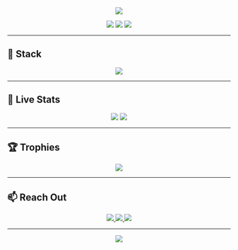 <!-- ⚡ Daniyal Ali | Developer README -->

<div align="center">
  <img src="https://readme-typing-svg.demolab.com?font=Fira+Code&size=26&pause=1000&color=00FFD9&center=true&vCenter=true&width=600&lines=Hi+I'm+Daniyal+Ali!;CS+Student+%7C+Web+Dev+%7C+UI%2FUX+Design;Always+Learning+New+Tech+🚀" />
</div>

<p align="center">
  <img src="https://komarev.com/ghpvc/?username=Daniyal-ali-code&style=flat-square&label=PROFILE+VIEWS&color=00ffd9" />
  <img src="https://img.shields.io/github/followers/Daniyal-ali-code?label=Followers&style=social" />
  <img src="https://img.shields.io/github/stars/Daniyal-ali-code?label=Stars&style=social" />
</p>

---

## 🧰 Stack

<p align="center">
  <img src="https://skillicons.dev/icons?i=cpp,java,js,html,css,figma,git,github,vscode" />
</p>

---

## 🎯 Live Stats

<p align="center">
  <img src="https://github-readme-stats.vercel.app/api?username=Daniyal-ali-code&theme=tokyonight&show_icons=true&hide_title=true&border_radius=12" />
  <img src="https://github-readme-streak-stats.herokuapp.com/?user=Daniyal-ali-code&theme=tokyonight&border_radius=12" />
</p>

---

## 🏆 Trophies

<p align="center">
  <img src="https://github-profile-trophy.vercel.app/?username=Daniyal-ali-code&theme=tokyonight&column=7&margin-w=10" />
</p>

---

## 📫 Reach Out

<p align="center">
  <a href="mailto:daniyalaliwork24@gmail.com">
    <img src="https://img.shields.io/badge/Gmail-D14836?style=for-the-badge&logo=gmail&logoColor=white" />
  </a>
  <a href="https://www.linkedin.com/in/daniyal-ali-a005bb322/">
    <img src="https://img.shields.io/badge/LinkedIn-0077B5?style=for-the-badge&logo=linkedin&logoColor=white" />
  </a>
  <a href="https://github.com/Daniyal-ali-code">
    <img src="https://img.shields.io/badge/GitHub-181717?style=for-the-badge&logo=github&logoColor=white" />
  </a>
</p>

---

<p align="center">
  <img src="https://quotes-github-readme.vercel.app/api?type=horizontal&theme=radical" />
</p>
